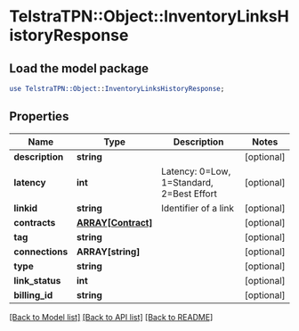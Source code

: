 # TelstraTPN::Object::InventoryLinksHistoryResponse

## Load the model package
```perl
use TelstraTPN::Object::InventoryLinksHistoryResponse;
```

## Properties
Name | Type | Description | Notes
------------ | ------------- | ------------- | -------------
**description** | **string** |  | [optional] 
**latency** | **int** | Latency: 0&#x3D;Low, 1&#x3D;Standard, 2&#x3D;Best Effort | [optional] 
**linkid** | **string** | Identifier of a link | [optional] 
**contracts** | [**ARRAY[Contract]**](Contract.md) |  | [optional] 
**tag** | **string** |  | [optional] 
**connections** | **ARRAY[string]** |  | [optional] 
**type** | **string** |  | [optional] 
**link_status** | **int** |  | [optional] 
**billing_id** | **string** |  | [optional] 

[[Back to Model list]](../README.md#documentation-for-models) [[Back to API list]](../README.md#documentation-for-api-endpoints) [[Back to README]](../README.md)


